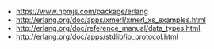 * https://www.npmjs.com/package/erlang
* http://erlang.org/doc/apps/xmerl/xmerl_xs_examples.html
* http://erlang.org/doc/reference_manual/data_types.html
* http://erlang.org/doc/apps/stdlib/io_protocol.html

